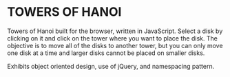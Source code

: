 TOWERS OF HANOI
===============
Towers of Hanoi built for the browser, written in JavaScript. Select a disk by clicking on it and click on the tower where you want to place the disk. The objective is to move all of the disks to another tower, but you can only move one disk at a time and larger disks cannot be placed on smaller disks. 

Exhibits object oriented design, use of jQuery, and namespacing pattern. 